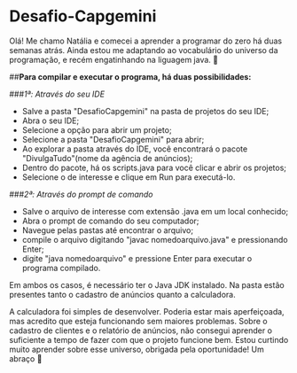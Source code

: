 # Desafio-Capgemini

Olá! Me chamo Natália e comecei a aprender a programar do zero há duas semanas atrás.
Ainda estou me adaptando ao vocabulário do universo da programação, e recém engatinhando na liguagem java. 👶

##**Para compilar e executar o programa, há duas possibilidades:**

###_1ª: Através do seu IDE_
- Salve a pasta "DesafioCapgemini" na pasta de projetos do seu IDE;
- Abra o seu IDE;
- Selecione a opção para abrir um projeto;
- Selecione a pasta "DesafioCapgemini" para abrir;
- Ao explorar a pasta através do IDE, você encontrará o pacote "DivulgaTudo"(nome da agência de anúncios);
- Dentro do pacote, há os scripts.java para você clicar e abrir os projetos;
- Selecione o de interesse e clique em Run para executá-lo.

###_2ª: Através do prompt de comando_
- Salve o arquivo de interesse com extensão .java em um local conhecido;
- Abra o prompt de comando do seu computador;
- Navegue pelas pastas até encontrar o arquivo;
- compile o arquivo digitando "javac nomedoarquivo.java" e pressionando Enter;
- digite "java nomedoarquivo" e pressione Enter para executar o programa compilado.

Em ambos os casos, é necessário ter o Java JDK instalado. Na pasta estão presentes tanto o cadastro de anúncios quanto a calculadora.

A calculadora foi simples de desenvolver. Poderia estar mais aperfeiçoada, mas acredito que esteja funcionando sem maiores problemas.
Sobre o cadastro de clientes e o relatório de anúncios, não consegui aprender o suficiente a tempo de fazer com que o projeto funcione bem.
Estou curtindo muito aprender sobre esse universo, obrigada pela oportunidade! 
Um abraço 🤗
